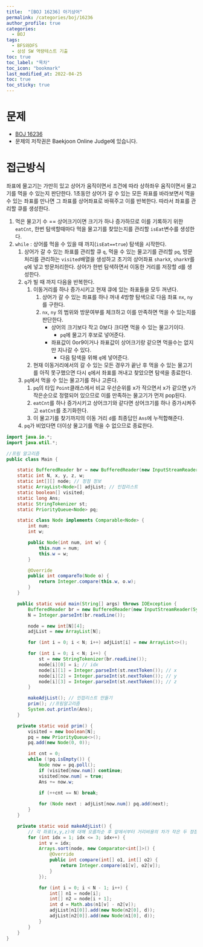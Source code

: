 ```yaml
---
title:  "[BOJ 16236] 아기상어"
permalink: /categories/boj/16236
author_profile: true
categories:
  - BOJ
tags:
  - BFS와DFS  
  - 삼성 SW 역량테스트 기출  
toc: true
toc_label: "목차"
toc_icon: "bookmark"
last_modified_at: 2022-04-25
toc: true
toc_sticky: true
---
```


# 문제
- [BOJ 16236](https://www.acmicpc.net/problem/16236)  
- 문제의 저작권은 Baekjoon Online Judge에 있습니다.  

# 접근방식  
좌표에 물고기는 가만히 있고 상어가 움직이면서 조건에 따라 상하좌우 움직이면서 물고기를 먹을 수 있는지 판단한다. 1초동안 상어가 갈 수 있는 모든 좌표를 바라보면서 먹을 수 있는 좌표를 만나면 그 좌표를 상어좌표로 바꿔주고 이를 반복한다. 따라서 좌표를 관리할 큐를 생성한다.

1. 먹은 물고기 수 == 상어크기이면 크기가 하나 증가하므로 이를 기록하기 위한 `eatCnt`, 한번 탐색할때마다 먹을 물고기를 찾았는지를 관리할 `isEat`변수를 생성한다.
2. `while` : 상어를 먹을 수 있을 때 까지(`isEat==true`) 탐색을 시작한다.
    1. 상어가 갈 수 있는 좌표를 관리할 큐 `q`, 먹을 수 있는 물고기를 관리할 `pq`, 방문처리를 관리하는 `visited`배열을 생성하고 초기의 상어좌표 `sharkX`, `sharkY`를 `q`에 넣고 방문처리한다. 상어가 한번 탐색하면서 이동한 거리를 저장할 `d`를 생성한다.
    2. `q`가 빌 때 까지 다음을 반복한다.
        1. 이동거리를 하나 증가시키고 현재 큐에 있는 좌표들을 모두 꺼낸다.
            1. 상어가 갈 수 있는 좌표를 하나 꺼내 4방향 탐색으로 다음 좌표 `nx`, `ny`를 구한다.
            2. `nx`, `ny` 의 범위와 방문여부를 체크하고 이를 만족하면 먹을 수 있는지를 판단한다.
                - 상어의 크기보다 작고 0보다 크다면 먹을 수 있는 물고기이다.
                    - `pq`에 물고기 후보로 넣어준다.
                - 좌표값이 0or9이거나 좌표값이 상어크기랑 같으면 먹을수는 없지만 지나갈 수 있다.
                    - 다음 탐색을 위해 `q`에 넣어준다.
        2. 현재 이동거리에서의 갈 수 있는 모든 경우가 끝난 후 먹을 수 있는 물고기를 아직 못구했으면 다시 `q`에서 좌표를 꺼내고 찾았으면 탐색을 종료한다.
    3. `pq`에서 먹을 수 있는 물고기를 하나 고른다.
        1. `pq`의 타입 `Point`클래스에서 비교 우선순위를 x가 작으면서 x가 같으면 y가 작은순으로 정렬되어 있으므로 이를 만족하는 물고기가 먼저 pop된다.
        2. `eatCnt`를 하나 증가시키고 상어크기와 같다면 상어크기를 하나 증가시켜주고 `eatCnt`를 초기화한다.
        3. 이 물고기를 찾기까지의 이동 거리 `d`를 최종답인 `Ans`에 누적합해준다.
    4. `pq`가 비었다면 더이상 물고기를 먹을 수 없으므로 종료한다.

```java  
import java.io.*;
import java.util.*;

//프림 알고리즘
public class Main {

	static BufferedReader br = new BufferedReader(new InputStreamReader(System.in));
	static int N, x, y, z, w;
	static int[][] node; // 정점 정보
	static ArrayList<Node>[] adjList; // 인접리스트
	static boolean[] visited;
	static long Ans;
	static StringTokenizer st;
	static PriorityQueue<Node> pq;

	static class Node implements Comparable<Node> {
		int num;
		int w;

		public Node(int num, int w) {
			this.num = num;
			this.w = w;
		}

		@Override
		public int compareTo(Node o) {
			return Integer.compare(this.w, o.w);
		}
	}

	public static void main(String[] args) throws IOException {
		BufferedReader br = new BufferedReader(new InputStreamReader(System.in));
		N = Integer.parseInt(br.readLine());

		node = new int[N][4];
		adjList = new ArrayList[N];

		for (int i = 0; i < N; i++) adjList[i] = new ArrayList<>();

		for (int i = 0; i < N; i++) {
			st = new StringTokenizer(br.readLine());
			node[i][0] = i; // idx
			node[i][1] = Integer.parseInt(st.nextToken()); // x
			node[i][2] = Integer.parseInt(st.nextToken()); // y
			node[i][3] = Integer.parseInt(st.nextToken()); // z
		}

		makeAdjList(); // 인접리스트 만들기
		prim(); //프림알고리즘
		System.out.println(Ans);
	}

	private static void prim() {
		visited = new boolean[N];
		pq = new PriorityQueue<>();
		pq.add(new Node(0, 0));

		int cnt = 0;
		while (!pq.isEmpty()) {
			Node now = pq.poll();
			if (visited[now.num]) continue;
			visited[now.num] = true;
			Ans += now.w;

			if (++cnt == N) break;
			
			for (Node next : adjList[now.num]) pq.add(next);
		}
	}

	private static void makeAdjList() {
		// 각 좌표(x,y,z)에 대해 오름차순 후 앞에서부터 거리비용의 차가 작은 두 정점씩 이어준다(메모리초과 방지)
		for (int idx = 1; idx <= 3; idx++) {
			int v = idx;
			Arrays.sort(node, new Comparator<int[]>() {
				@Override
				public int compare(int[] o1, int[] o2) {
					return Integer.compare(o1[v], o2[v]);
				}
			});

			for (int i = 0; i < N - 1; i++) {
				int[] n1 = node[i];
				int[] n2 = node[i + 1];
				int d = Math.abs(n1[v] - n2[v]);
				adjList[n1[0]].add(new Node(n2[0], d));
				adjList[n2[0]].add(new Node(n1[0], d));
			}
		}
	}
}
```